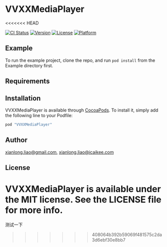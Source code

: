 # VVXXMediaPlayer
<<<<<<< HEAD

[![CI Status](http://img.shields.io/travis/xianlong.liao@gmail.com/VVXXMediaPlayer.svg?style=flat)](https://travis-ci.org/xianlong.liao@gmail.com/VVXXMediaPlayer)
[![Version](https://img.shields.io/cocoapods/v/VVXXMediaPlayer.svg?style=flat)](http://cocoapods.org/pods/VVXXMediaPlayer)
[![License](https://img.shields.io/cocoapods/l/VVXXMediaPlayer.svg?style=flat)](http://cocoapods.org/pods/VVXXMediaPlayer)
[![Platform](https://img.shields.io/cocoapods/p/VVXXMediaPlayer.svg?style=flat)](http://cocoapods.org/pods/VVXXMediaPlayer)

## Example

To run the example project, clone the repo, and run `pod install` from the Example directory first.

## Requirements

## Installation

VVXXMediaPlayer is available through [CocoaPods](http://cocoapods.org). To install
it, simply add the following line to your Podfile:

```ruby
pod "VVXXMediaPlayer"
```

## Author

xianlong.liao@gmail.com, xianlong.liao@icaikee.com

## License

VVXXMediaPlayer is available under the MIT license. See the LICENSE file for more info.
=======
测试一下
>>>>>>> 408064b392b59069f481575c2da3d6ebf30e8bb7
